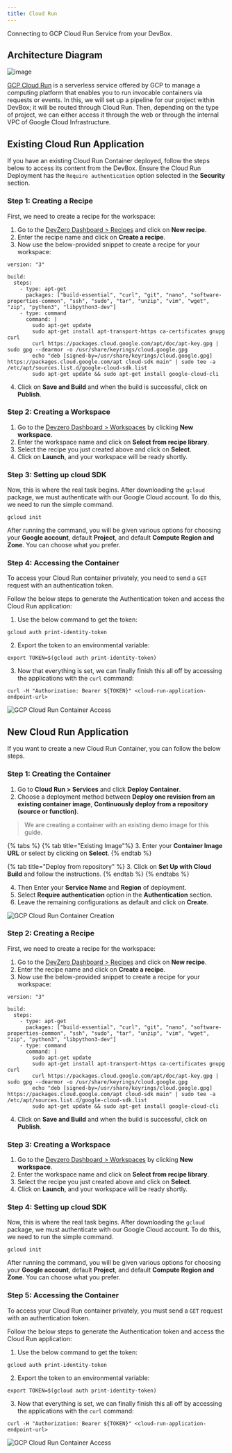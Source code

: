 ```yaml
---
title: Cloud Run
---
```


Connecting to GCP Cloud Run Service from your DevBox.

## Architecture Diagram

![image](../../../.gitbook/assets/gcp-cloudrun-architecture.png)

<!-- markdown-link-check-disable-next-line -->
[GCP Cloud Run](https://cloud.google.com/run/docs) is a serverless service offered by GCP to manage a computing platform that enables you to run invocable containers via requests or events.
In this, we will set up a pipeline for our project within DevBox; it will be routed through Cloud Run. Then, depending on the type of project, we can either access it through the web or through the internal VPC of Google Cloud Infrastructure.

## Existing Cloud Run Application

If you have an existing Cloud Run Container deployed, follow the steps below to access its content from the DevBox. Ensure the Cloud Run Deployment has the `Require authentication` option selected in the **Security** section.

### Step 1: Creating a Recipe

First, we need to create a recipe for the workspace:

1. Go to the [DevZero Dashboard > Recipes](https://www.devzero.io/dashboard/recipes) and click on **New recipe**.
2. Enter the recipe name and click on **Create a recipe**.
3. Now use the below-provided snippet to create a recipe for your workspace:

```
version: "3"

build:
  steps:
    - type: apt-get
      packages: ["build-essential", "curl", "git", "nano", "software-properties-common", "ssh", "sudo", "tar", "unzip", "vim", "wget", "zip", "python3", "libpython3-dev"]
    - type: command
      command: |
        sudo apt-get update
        sudo apt-get install apt-transport-https ca-certificates gnupg curl
        curl https://packages.cloud.google.com/apt/doc/apt-key.gpg | sudo gpg --dearmor -o /usr/share/keyrings/cloud.google.gpg
        echo "deb [signed-by=/usr/share/keyrings/cloud.google.gpg] https://packages.cloud.google.com/apt cloud-sdk main" | sudo tee -a /etc/apt/sources.list.d/google-cloud-sdk.list
        sudo apt-get update && sudo apt-get install google-cloud-cli
```

4. Click on **Save and Build** and when the build is successful, click on **Publish**.

### Step 2: Creating a Workspace

1. Go to the [Devzero Dashboard > Workspaces](https://www.devzero.io/dashboard/workspaces) by clicking **New workspace**.
2. Enter the workspace name and click on **Select from recipe library**.
3. Select the recipe you just created above and click on **Select**.
4. Click on **Launch**, and your workspace will be ready shortly.

### Step 3: Setting up cloud SDK

Now, this is where the real task begins. After downloading the `gcloud` package, we must authenticate with our Google Cloud account. To do this, we need to run the simple command.

```
gcloud init
```

After running the command, you will be given various options for choosing your **Google account**, default **Project**, and default **Compute Region and Zone**. You can choose what you prefer.

### Step 4: Accessing the Container

To access your Cloud Run container privately, you need to send a `GET` request with an authentication token.

Follow the below steps to generate the Authentication token and access the Cloud Run application:

1. Use the below command to get the token:

```
gcloud auth print-identity-token
```

2. Export the token to an environmental variable:

```
export TOKEN=$(gcloud auth print-identity-token)
```

3. Now that everything is set, we can finally finish this all off by accessing the applications with the `curl` command:

```
curl -H "Authorization: Bearer ${TOKEN}" <cloud-run-application-endpoint-url>
```

![GCP Cloud Run Container Access](../../../.gitbook/assets/gcp-cloudrun-access.png)

## New Cloud Run Application

If you want to create a new Cloud Run Container, you can follow the below steps.

### Step 1: Creating the Container

1. Go to **Cloud Run > Services** and click **Deploy Container**.
2. Choose a deployment method between **Deploy one revision from an existing container image**, **Continuously deploy from a repository (source or function)**.

> We are creating a container with an existing demo image for this guide.

{% tabs %}
{% tab title="Existing Image"%}
3. Enter your **Container Image URL** or select by clicking on **Select**.
{% endtab %}

{% tab title="Deploy from repository" %}
3. Click on **Set Up with Cloud Build** and follow the instructions.
{% endtab %}
{% endtabs %}

4. Then Enter your **Service Name** and **Region** of deployment.
5. Select **Require authentication** option in the **Authentication** section.
6. Leave the remaining configurations as default and click on **Create**.

![GCP Cloud Run Container Creation](../../../.gitbook/assets/gcp-cloudrun-creation.png)

### Step 2: Creating a Recipe

First, we need to create a recipe for the workspace:

1. Go to the [DevZero Dashboard > Recipes](https://www.devzero.io/dashboard/recipes) and click on **New recipe**.
2. Enter the recipe name and click on **Create a recipe**.
3. Now use the below-provided snippet to create a recipe for your workspace:

```
version: "3"

build:
  steps:
    - type: apt-get
      packages: ["build-essential", "curl", "git", "nano", "software-properties-common", "ssh", "sudo", "tar", "unzip", "vim", "wget", "zip", "python3", "libpython3-dev"]
    - type: command
      command: |
        sudo apt-get update
        sudo apt-get install apt-transport-https ca-certificates gnupg curl
        curl https://packages.cloud.google.com/apt/doc/apt-key.gpg | sudo gpg --dearmor -o /usr/share/keyrings/cloud.google.gpg
        echo "deb [signed-by=/usr/share/keyrings/cloud.google.gpg] https://packages.cloud.google.com/apt cloud-sdk main" | sudo tee -a /etc/apt/sources.list.d/google-cloud-sdk.list
        sudo apt-get update && sudo apt-get install google-cloud-cli
```

4. Click on **Save and Build** and when the build is successful, click on **Publish**.

### Step 3: Creating a Workspace

1. Go to the [Devzero Dashboard > Workspaces](https://www.devzero.io/dashboard/workspaces) by clicking **New workspace**.
2. Enter the workspace name and click on **Select from recipe library**.
3. Select the recipe you just created above and click on **Select**.
4. Click on **Launch**, and your workspace will be ready shortly.

### Step 4: Setting up cloud SDK

Now, this is where the real task begins. After downloading the `gcloud` package, we must authenticate with our Google Cloud account. To do this, we need to run the simple command.

```
gcloud init
```

After running the command, you will be given various options for choosing your **Google account**, default **Project**, and default **Compute Region and Zone**. You can choose what you prefer.

### Step 5: Accessing the Container

To access your Cloud Run container privately, you must send a `GET` request with an authentication token.

Follow the below steps to generate the Authentication token and access the Cloud Run application:

1. Use the below command to get the token:

```
gcloud auth print-identity-token
```

2. Export the token to an environmental variable:

```
export TOKEN=$(gcloud auth print-identity-token)
```

3. Now that everything is set, we can finally finish this all off by accessing the applications with the `curl` command:

```
curl -H "Authorization: Bearer ${TOKEN}" <cloud-run-application-endpoint-url>
```

![GCP Cloud Run Container Access](../../../.gitbook/assets/gcp-cloudrun-access.png)
